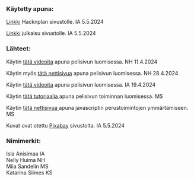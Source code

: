 ### Käytetty apuna:
<p><a href="https://app.hacknplan.com/p/201770/kanban?categoryId=0&boardId=0">Linkki</a> Hacknplan sivustolle. IA 5.5.2024</p>
<p><a href="#">Linkki</a> julkaisu sivustolle. IA 5.5.2024</p>

### Lähteet:
<p>Käytin <a href="https://www.youtube.com/watch?v=4AHot187Lj0">tätä videoita</a> apuna pelisivun luomisessa. NH 11.4.2024</p>
<p>Käytin myös <a href="https://codeactually.com/interactivequiz_dropdown.html">tätä nettisivua</a> 
apuna pelisivun luomisessa. NH 28.4.2024</p>
<p>Käytin <a href="https://www.youtube.com/watch?v=PBcqGxrr9g8&ab_channel=GreatStack">tätä videoita</a> apuna pelisivun luomisessa. IA 19.4.2024</p>
<p>Käytin <a href="https://tahazsh.com/blog/seamless-ui-with-js-drag-to-reorder-example"> tätä tutoriaalia </a> apuna pelisivun toiminnan luomisessa. MS</p>
<p>Käytin <a href="https://www.w3schools.com/js/default.asp"> tätä nettisivua </a> apuna javascriptin perustoimintojen ymmärtämiseen. MS</p>
<p>Kuvat ovat otettu <a href="https://pixabay.com/fi/">Pixabay</a> sivustolta. IA 5.5.2024</p>

### Nimimerkit:
<p>Isla Anisimaa IA<br>
Nelly Huima NH<br>
Miia Sandelin MS<br>
Katarina Siimes KS</p>